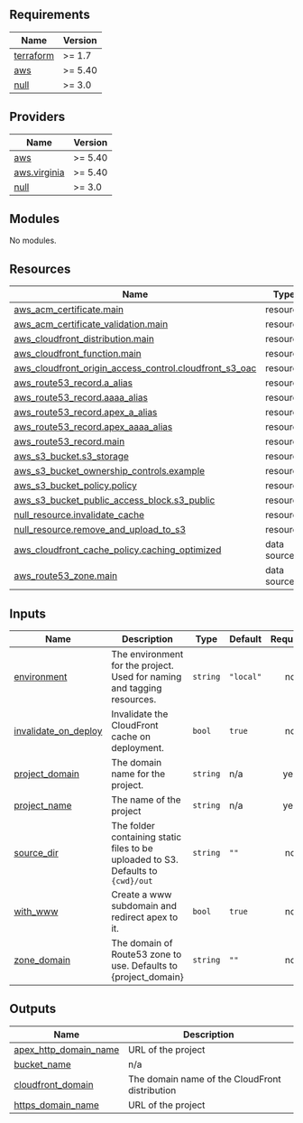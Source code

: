 <!-- BEGIN_TF_DOCS -->
## Requirements

| Name | Version |
|------|---------|
| <a name="requirement_terraform"></a> [terraform](#requirement\_terraform) | >= 1.7 |
| <a name="requirement_aws"></a> [aws](#requirement\_aws) | >= 5.40 |
| <a name="requirement_null"></a> [null](#requirement\_null) | >= 3.0 |

## Providers

| Name | Version |
|------|---------|
| <a name="provider_aws"></a> [aws](#provider\_aws) | >= 5.40 |
| <a name="provider_aws.virginia"></a> [aws.virginia](#provider\_aws.virginia) | >= 5.40 |
| <a name="provider_null"></a> [null](#provider\_null) | >= 3.0 |

## Modules

No modules.

## Resources

| Name | Type |
|------|------|
| [aws_acm_certificate.main](https://registry.terraform.io/providers/hashicorp/aws/latest/docs/resources/acm_certificate) | resource |
| [aws_acm_certificate_validation.main](https://registry.terraform.io/providers/hashicorp/aws/latest/docs/resources/acm_certificate_validation) | resource |
| [aws_cloudfront_distribution.main](https://registry.terraform.io/providers/hashicorp/aws/latest/docs/resources/cloudfront_distribution) | resource |
| [aws_cloudfront_function.main](https://registry.terraform.io/providers/hashicorp/aws/latest/docs/resources/cloudfront_function) | resource |
| [aws_cloudfront_origin_access_control.cloudfront_s3_oac](https://registry.terraform.io/providers/hashicorp/aws/latest/docs/resources/cloudfront_origin_access_control) | resource |
| [aws_route53_record.a_alias](https://registry.terraform.io/providers/hashicorp/aws/latest/docs/resources/route53_record) | resource |
| [aws_route53_record.aaaa_alias](https://registry.terraform.io/providers/hashicorp/aws/latest/docs/resources/route53_record) | resource |
| [aws_route53_record.apex_a_alias](https://registry.terraform.io/providers/hashicorp/aws/latest/docs/resources/route53_record) | resource |
| [aws_route53_record.apex_aaaa_alias](https://registry.terraform.io/providers/hashicorp/aws/latest/docs/resources/route53_record) | resource |
| [aws_route53_record.main](https://registry.terraform.io/providers/hashicorp/aws/latest/docs/resources/route53_record) | resource |
| [aws_s3_bucket.s3_storage](https://registry.terraform.io/providers/hashicorp/aws/latest/docs/resources/s3_bucket) | resource |
| [aws_s3_bucket_ownership_controls.example](https://registry.terraform.io/providers/hashicorp/aws/latest/docs/resources/s3_bucket_ownership_controls) | resource |
| [aws_s3_bucket_policy.policy](https://registry.terraform.io/providers/hashicorp/aws/latest/docs/resources/s3_bucket_policy) | resource |
| [aws_s3_bucket_public_access_block.s3_public](https://registry.terraform.io/providers/hashicorp/aws/latest/docs/resources/s3_bucket_public_access_block) | resource |
| [null_resource.invalidate_cache](https://registry.terraform.io/providers/hashicorp/null/latest/docs/resources/resource) | resource |
| [null_resource.remove_and_upload_to_s3](https://registry.terraform.io/providers/hashicorp/null/latest/docs/resources/resource) | resource |
| [aws_cloudfront_cache_policy.caching_optimized](https://registry.terraform.io/providers/hashicorp/aws/latest/docs/data-sources/cloudfront_cache_policy) | data source |
| [aws_route53_zone.main](https://registry.terraform.io/providers/hashicorp/aws/latest/docs/data-sources/route53_zone) | data source |

## Inputs

| Name | Description | Type | Default | Required |
|------|-------------|------|---------|:--------:|
| <a name="input_environment"></a> [environment](#input\_environment) | The environment for the project. Used for naming and tagging resources. | `string` | `"local"` | no |
| <a name="input_invalidate_on_deploy"></a> [invalidate\_on\_deploy](#input\_invalidate\_on\_deploy) | Invalidate the CloudFront cache on deployment. | `bool` | `true` | no |
| <a name="input_project_domain"></a> [project\_domain](#input\_project\_domain) | The domain name for the project. | `string` | n/a | yes |
| <a name="input_project_name"></a> [project\_name](#input\_project\_name) | The name of the project | `string` | n/a | yes |
| <a name="input_source_dir"></a> [source\_dir](#input\_source\_dir) | The folder containing static files to be uploaded to S3. Defaults to `{cwd}/out` | `string` | `""` | no |
| <a name="input_with_www"></a> [with\_www](#input\_with\_www) | Create a www subdomain and redirect apex to it. | `bool` | `true` | no |
| <a name="input_zone_domain"></a> [zone\_domain](#input\_zone\_domain) | The domain of Route53 zone to use. Defaults to {project\_domain} | `string` | `""` | no |

## Outputs

| Name | Description |
|------|-------------|
| <a name="output_apex_http_domain_name"></a> [apex\_http\_domain\_name](#output\_apex\_http\_domain\_name) | URL of the project |
| <a name="output_bucket_name"></a> [bucket\_name](#output\_bucket\_name) | n/a |
| <a name="output_cloudfront_domain"></a> [cloudfront\_domain](#output\_cloudfront\_domain) | The domain name of the CloudFront distribution |
| <a name="output_https_domain_name"></a> [https\_domain\_name](#output\_https\_domain\_name) | URL of the project |
<!-- END_TF_DOCS -->
